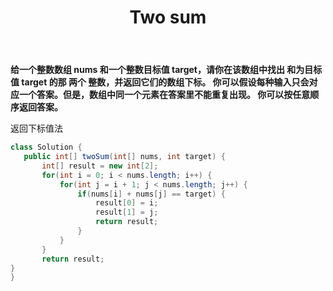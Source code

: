 ﻿---
layout: article
title: "Two sum"
---







**给一个整数数组 nums 和一个整数目标值 target，请你在该数组中找出 和为目标值 target  的那 两个 整数，并返回它们的数组下标。
你可以假设每种输入只会对应一个答案。但是，数组中同一个元素在答案里不能重复出现。
你可以按任意顺序返回答案。**

 

> <!--示例 1：-->
> 
> <!--输入：nums = [2,7,11,15], target = 9 输出：[0,1] 解释：因为 nums[0] + nums[1] ==-->
> <!--9 ，返回 [0, 1] 。-->
> 
> <!--示例 2：-->
> 
> <!--输入：nums = [3,2,4], target = 6 输出：[1,2]-->
> 
> <!--示例 3：-->
> 
> <!--输入：nums = [3,3], target = 6 输出：[0,1]-->

返回下标值法
```java
class Solution {
   public int[] twoSum(int[] nums, int target) {
       int[] result = new int[2];
       for(int i = 0; i < nums.length; i++) {
           for(int j = i + 1; j < nums.length; j++) {
               if(nums[i] + nums[j] == target) {
                   result[0] = i;
                   result[1] = j;
                   return result;
               }
           }
       }
       return result;
}
}
```

